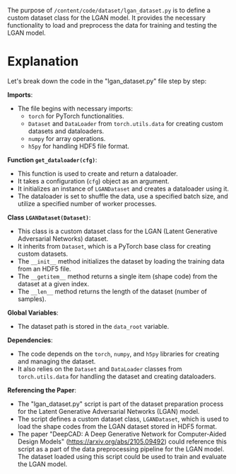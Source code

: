 The purpose of `/content/code/dataset/lgan_dataset.py` is to define a custom dataset class for the LGAN model. It provides the necessary functionality to load and preprocess the data for training and testing the LGAN model.

# Explanation
Let's break down the code in the "lgan_dataset.py" file step by step:

**Imports**:
- The file begins with necessary imports:
  - `torch` for PyTorch functionalities.
  - `Dataset` and `DataLoader` from `torch.utils.data` for creating custom datasets and dataloaders.
  - `numpy` for array operations.
  - `h5py` for handling HDF5 file format.

**Function `get_dataloader(cfg)`**:
- This function is used to create and return a dataloader.
- It takes a configuration (`cfg`) object as an argument.
- It initializes an instance of `LGANDataset` and creates a dataloader using it.
- The dataloader is set to shuffle the data, use a specified batch size, and utilize a specified number of worker processes.

**Class `LGANDataset(Dataset)`**:
- This class is a custom dataset class for the LGAN (Latent Generative Adversarial Networks) dataset.
- It inherits from `Dataset`, which is a PyTorch base class for creating custom datasets.
- The `__init__` method initializes the dataset by loading the training data from an HDF5 file.
- The `__getitem__` method returns a single item (shape code) from the dataset at a given index.
- The `__len__` method returns the length of the dataset (number of samples).

**Global Variables**:
- The dataset path is stored in the `data_root` variable.

**Dependencies**:
- The code depends on the `torch`, `numpy`, and `h5py` libraries for creating and managing the dataset.
- It also relies on the `Dataset` and `DataLoader` classes from `torch.utils.data` for handling the dataset and creating dataloaders.

**Referencing the Paper**:
- The "lgan_dataset.py" script is part of the dataset preparation process for the Latent Generative Adversarial Networks (LGAN) model.
- The script defines a custom dataset class, `LGANDataset`, which is used to load the shape codes from the LGAN dataset stored in HDF5 format.
- The paper "DeepCAD: A Deep Generative Network for Computer-Aided Design Models" (https://arxiv.org/abs/2105.09492) could reference this script as a part of the data preprocessing pipeline for the LGAN model. The dataset loaded using this script could be used to train and evaluate the LGAN model.

